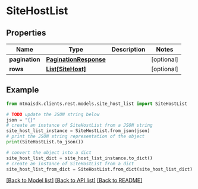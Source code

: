 # SiteHostList


## Properties

Name | Type | Description | Notes
------------ | ------------- | ------------- | -------------
**pagination** | [**PaginationResponse**](PaginationResponse.md) |  | [optional] 
**rows** | [**List[SiteHost]**](SiteHost.md) |  | [optional] 

## Example

```python
from mtmaisdk.clients.rest.models.site_host_list import SiteHostList

# TODO update the JSON string below
json = "{}"
# create an instance of SiteHostList from a JSON string
site_host_list_instance = SiteHostList.from_json(json)
# print the JSON string representation of the object
print(SiteHostList.to_json())

# convert the object into a dict
site_host_list_dict = site_host_list_instance.to_dict()
# create an instance of SiteHostList from a dict
site_host_list_from_dict = SiteHostList.from_dict(site_host_list_dict)
```
[[Back to Model list]](../README.md#documentation-for-models) [[Back to API list]](../README.md#documentation-for-api-endpoints) [[Back to README]](../README.md)


